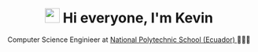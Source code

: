 <h1 align="center">
  <img src="https://media.giphy.com/media/hvRJCLFzcasrR4ia7z/giphy.gif" width="30px">
  Hi everyone, I'm Kevin  
</h1>
<p align="center">
  Computer Science Enginieer at <a href="https://www.epn.edu.ec/"> National Polytechnic School (Ecuador) </a>
  🏫🇪🇨
</p>
